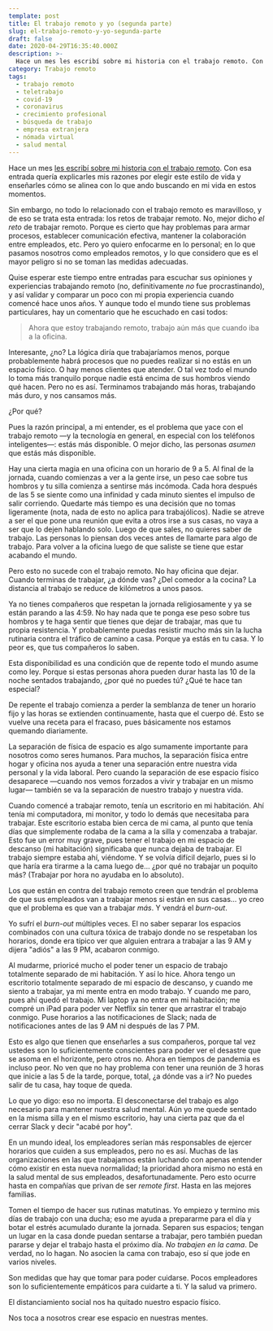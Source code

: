 ```yaml
---
template: post
title: El trabajo remoto y yo (segunda parte)
slug: el-trabajo-remoto-y-yo-segunda-parte
draft: false
date: 2020-04-29T16:35:40.000Z
description: >-
  Hace un mes les escribí sobre mi historia con el trabajo remoto. Con esa entrada quería explicarles mis razones por elegir este estilo de vida y enseñarles cómo se alinea con lo que ando buscando en mi vida en estos momentos. Sin embargo, no todo lo relacionado con el trabajo remoto es maravilloso, y de eso se trata esta entrada: los retos de trabajar remoto. No, mejor dicho el reto de trabajar remoto.
category: Trabajo remoto
tags:
  - trabajo remoto
  - teletrabajo
  - covid-19
  - coronavirus
  - crecimiento profesional
  - búsqueda de trabajo
  - empresa extranjera
  - nómada virtual
  - salud mental
---
```

Hace un mes [les escribí sobre mi historia con el trabajo remoto](/el-trabajo-remoto-y-yo-primera-parte). Con esa entrada quería explicarles mis razones por elegir este estilo de vida y enseñarles cómo se alinea con lo que ando buscando en mi vida en estos momentos.

Sin embargo, no todo lo relacionado con el trabajo remoto es maravilloso, y de eso se trata esta entrada: los retos de trabajar remoto. No, mejor dicho _el reto_ de trabajar remoto. Porque es cierto que hay problemas para armar procesos, establecer comunicación efectiva, mantener la colaboración entre empleados, etc. Pero yo quiero enfocarme en lo personal; en lo que pasamos nosotros como empleados remotos, y lo que considero que es el mayor peligro si no se toman las medidas adecuadas.

Quise esperar este tiempo entre entradas para escuchar sus opiniones y experiencias trabajando remoto (no, definitivamente _no_ fue procrastinando), y así validar y comparar un poco con mi propia experiencia cuando comencé hace unos años. Y aunque todo el mundo tiene sus problemas particulares, hay un comentario que he escuchado en casi todos:

> Ahora que estoy trabajando remoto, trabajo aún más que cuando iba a la oficina.

Interesante, ¿no? La lógica diría que trabajaríamos menos, porque probablemente habrá procesos que no puedes realizar si no estás en un espacio físico. O hay menos clientes que atender. O tal vez todo el mundo lo toma más tranquilo porque nadie está encima de sus hombros viendo qué hacen. Pero no es así. Terminamos trabajando más horas, trabajando más duro, y nos cansamos más.

¿Por qué?

Pues la razón principal, a mi entender, es el problema que yace con el trabajo remoto —y la tecnología en general, en especial con los teléfonos inteligentes—: estás más disponible. O mejor dicho, las personas _asumen_ que estás más disponible.

Hay una cierta magia en una oficina con un horario de 9 a 5. Al final de la jornada, cuando comienzas a ver a la gente irse, un peso cae sobre tus hombros y tu silla comienza a sentirse más incómoda. Cada hora después de las 5 se siente como una infinidad y cada minuto sientes el impulso de salir corriendo. Quedarte más tiempo es una decisión que no tomas ligeramente (nota, nada de esto no aplica para trabajólicos). Nadie se atreve a ser el que pone una reunión que evita a otros irse a sus casas, no vaya a ser que lo dejen hablando solo. Luego de que sales, no quieres saber de trabajo. Las personas lo piensan dos veces antes de llamarte para algo de trabajo. Para volver a la oficina luego de que saliste se tiene que estar acabando el mundo.

Pero esto no sucede con el trabajo remoto. No hay oficina que dejar. Cuando terminas de trabajar, ¿a dónde vas? ¿Del comedor a la cocina? La distancia al trabajo se reduce de kilómetros a unos pasos.

Ya no tienes compañeros que respetan la jornada religiosamente y ya se están parando a las 4:59. No hay nada que te ponga ese peso sobre tus hombros y te haga sentir que tienes que dejar de trabajar, mas que tu propia resistencia. Y probablemente puedas resistir mucho más sin la lucha rutinaria contra el tráfico de camino a casa. Porque ya estás en tu casa. Y lo peor es, que tus compañeros lo saben. 

Esta disponibilidad es una condición que de repente todo el mundo asume como ley. Porque si estas personas ahora pueden durar hasta las 10 de la noche sentados trabajando, ¿por qué no puedes tú? ¿Qué te hace tan especial?

De repente el trabajo comienza a perder la semblanza de tener un horario fijo y las horas se extienden continuamente, hasta que el cuerpo dé. Esto se vuelve una receta para el fracaso, pues básicamente nos estamos quemando diariamente.

La separación de física de espacio es algo sumamente importante para nosotros como seres humanos. Para muchos, la separación física entre hogar y oficina nos ayuda a tener una separación entre nuestra vida personal y la vida laboral. Pero cuando la separación de ese espacio físico desaparece —cuando nos vemos forzados a vivir y trabajar en un mismo lugar— también se va la separación de nuestro trabajo y nuestra vida.

Cuando comencé a trabajar remoto, tenía un escritorio en mi habitación. Ahí tenía mi computadora, mi monitor, y todo lo demás que necesitaba para trabajar. Este escritorio estaba bien cerca de mi cama, al punto que tenía días que simplemente rodaba de la cama a la silla y comenzaba a trabajar. Esto fue un error muy grave, pues tener el trabajo en mi espacio de descanso (mi habitación) significaba que nunca dejaba de trabajar. El trabajo siempre estaba ahí, viéndome. Y se volvía difícil dejarlo, pues si lo que haría era tirarme a la cama luego de... ¿por qué no trabajar un poquito más? (Trabajar por hora no ayudaba en lo absoluto).

Los que están en contra del trabajo remoto creen que tendrán el problema de que sus empleados van a trabajar menos si están en sus casas... yo creo que el problema es que van a trabajar _más_. Y vendrá el _burn-out_.

Yo sufrí el _burn-out_ múltiples veces. El no saber separar los espacios combinados con una cultura tóxica de trabajo donde no se respetaban los horarios, donde era típico ver que alguien entrara a trabajar a las 9 AM y dijera "adiós" a las 9 PM, acabaron conmigo.

Al mudarme, prioricé mucho el poder tener un espacio de trabajo totalmente separado de mi habitación. Y así lo hice. Ahora tengo un escritorio totalmente separado de mi espacio de descanso, y cuando me siento a trabajar, ya mi mente entra en modo trabajo. Y cuando me paro, pues ahí quedó el trabajo. Mi laptop ya no entra en mi habitación; me compré un iPad para poder ver Netflix sin tener que arrastrar el trabajo conmigo. Puse horarios a las notificaciones de Slack; nada de notificaciones antes de las 9 AM ni después de las 7 PM.

Esto es algo que tienen que enseñarles a sus compañeros, porque tal vez ustedes son lo suficientemente conscientes para poder ver el desastre que se asoma en el horizonte, pero otros no. Ahora en tiempos de pandemia es incluso peor. No ven que no hay problema con tener una reunión de 3 horas que inicie a las 5 de la tarde, porque, total, ¿a dónde vas a ir? No puedes salir de tu casa, hay toque de queda.

Lo que yo digo: eso no importa. El desconectarse del trabajo es algo necesario para mantener nuestra salud mental. Aún yo me quede sentado en la misma silla y en el mismo escritorio, hay una cierta paz que da el cerrar Slack y decir "acabé por hoy". 

En un mundo ideal, los empleadores serían más responsables de ejercer horarios que cuiden a sus empleados, pero no es así. Muchas de las organizaciones en las que trabajamos están luchando con apenas entender cómo existir en esta nueva normalidad; la prioridad ahora mismo no está en la salud mental de sus empleados, desafortunadamente. Pero esto ocurre hasta en compañías que privan de ser _remote first_. Hasta en las mejores familias.

Tomen el tiempo de hacer sus rutinas matutinas. Yo empiezo y termino mis días de trabajo con una ducha; eso me ayuda a prepararme para el día y botar el estrés acumulado durante la jornada. Separen sus espacios; tengan un lugar en la casa donde puedan sentarse a trabajar, pero también puedan pararse y dejar el trabajo hasta el próximo día. _No trabajen en la cama_. De verdad, no lo hagan. No asocien la cama con trabajo, eso sí que jode en varios niveles.

Son medidas que hay que tomar para poder cuidarse. Pocos empleadores son lo suficientemente empáticos para cuidarte a ti. Y la salud va primero.

El distanciamiento social nos ha quitado nuestro espacio físico.

Nos toca a nosotros crear ese espacio en nuestras mentes.
